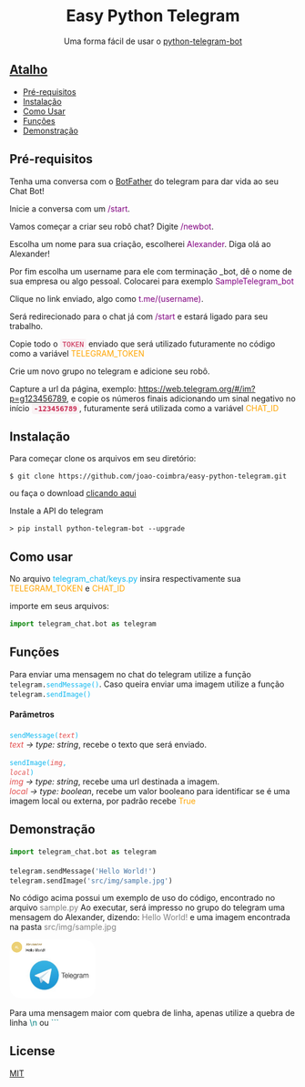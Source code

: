 <h1 align="center">Easy Python Telegram</h1>
<p align="center">Uma forma fácil de usar o <a title='documentação' href="https://github.com/python-telegram-bot/python-telegram-bot">python-telegram-bot</p>

## Atalho
- [Pré-requisitos](#pré-requisitos)
- [Instalação](#instalação)
- [Como Usar](#como-usar)
- [Funções](#funções)
- [Demonstração](#demonstração)

## Pré-requisitos

Tenha uma conversa com o <a href="https://t.me/botfather">BotFather</a> do telegram para dar vida ao seu Chat Bot!

Inicie a conversa com um <span style="color:purple">/start</span>.

Vamos começar a criar seu robô chat? Digite <span style="color:purple">/newbot</span>.

Escolha um nome para sua criação, escolherei <span style="color:purple">Alexander</span>. Diga olá ao Alexander!

Por fim escolha um username para ele com terminação _bot, dê o nome de sua empresa ou algo pessoal. Colocarei para exemplo <span style="color:purple">SampleTelegram_bot</span>

Clique no link enviado, algo como <span style="color:purple !important">t.me/(username)</span>.

Será redirecionado para o chat já com <span style="color:purple">/start</span> e estará ligado para seu trabalho.

Copie todo o <code style="color:#c7254e;background-color: #f9f2f4;padding: 2px 4px;font-size: 90%;border-radius: 4px;">TOKEN</code> enviado que será utilizado futuramente no código como a variável <span style="color:ORANGE">TELEGRAM_TOKEN</span>

Crie um novo grupo no telegram e adicione seu robô.

Capture a url da página, exemplo: https://web.telegram.org/#/im?p=g123456789, e copie os números finais adicionando um sinal negativo no início <code style="color:#c7254e;background-color: #f9f2f4;padding: 2px 4px;font-size: 90%;border-radius: 4px;"><strong>-123456789</strong></code>, futuramente será utilizada como a variável <span style="color:ORANGE">CHAT_ID</span> 

## Instalação

Para começar clone os arquivos em seu diretório:

```shell
$ git clone https://github.com/joao-coimbra/easy-python-telegram.git
```

ou faça o download <a title="download" href="https://github.com/joao-coimbra/easy-python-telegram/archive/main.zip">clicando aqui</a>

Instale a API do telegram

```shell
> pip install python-telegram-bot --upgrade
```

## Como usar

No arquivo <span style='color:#0cb7f0;'>telegram_chat/keys.py</span> insira respectivamente sua <span style="color:orange">TELEGRAM_TOKEN</span> e <span style="color:orange">CHAT_ID</span>

importe em seus arquivos:

```python
import telegram_chat.bot as telegram
```

## Funções

Para enviar uma mensagem no chat do telegram utilize a função <code>telegram.<span style='color:#0cb7f0;'>sendMessage()</span></code>.
Caso queira enviar uma imagem utilize a função <code>telegram.<span style='color:#0cb7f0;'>sendImage()</span></code>

#### Parâmetros

<code><span style='color:#0cb7f0;'>sendMessage(<span style='color:#e34f4f;'><i>text</i></span>)</span></code>
<br>
<i><span style='color:#e34f4f;'>text</span> → type: string</i>, recebe o texto que será enviado.

<code><span style='color:#0cb7f0;'>sendImage(<span style='color:#e34f4f;'><i>img</i></span>, <span style='color:#e34f4f;'><i>local</i></span>)</span></code>
<br>
<i><span style='color:#e34f4f;'>img</span> → type: string</i>, recebe uma url destinada a imagem.
<br>
<i><span style='color:#e34f4f;'>local</span> → type: boolean</i>, recebe um valor booleano para identificar se é uma imagem local ou externa, por padrão recebe <span style="color:orange">True</span>

## Demonstração

```python
import telegram_chat.bot as telegram

telegram.sendMessage('Hello World!')
telegram.sendImage('src/img/sample.jpg')
```

No código acima possui um exemplo de uso do código, encontrado no arquivo <span style='color:grey'>sample.py</span>
Ao executar, será impresso no grupo do telegram uma mensagem do Alexander, dizendo: <span style='color:grey'>Hello World!</span> e uma imagem encontrada na pasta <span style='color:grey'>src/img/sample.jpg</span>

<img style='width:30%; border-radius: 20px' src="src/img/result.png">

Para uma mensagem maior com quebra de linha, apenas utilize a quebra de linha <span style='color:teal'>\n</span> ou <span style='color:teal'>```</span>

## License
[MIT](https://choosealicense.com/licenses/mit/)
